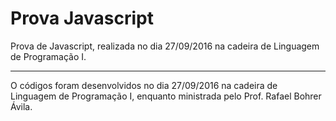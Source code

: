 # Prova Javascript

Prova de Javascript, realizada no dia 27/09/2016 na cadeira de Linguagem de Programação I.

---

O códigos foram desenvolvidos no dia 27/09/2016 na cadeira de Linguagem de Programação I, enquanto ministrada pelo 
Prof. Rafael Bohrer Ávila.
